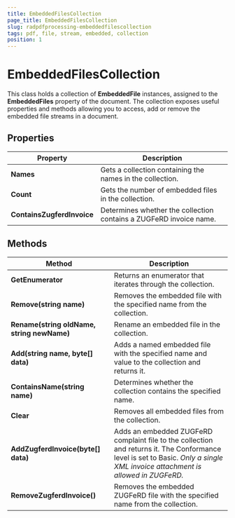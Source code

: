 ```yaml
---
title: EmbeddedFilesCollection
page_title: EmbeddedFilesCollection
slug: radpdfprocessing-embeddedfilescollection
tags: pdf, file, stream, embedded, collection
position: 1
---
```


# EmbeddedFilesCollection

This class holds a collection of **EmbeddedFile** instances, assigned to the **EmbeddedFiles** property of the document. The collection exposes useful properties and methods allowing you to access, add or remove the embedded file streams in a document.

## Properties

|**Property**|**Description**|
|----|----|
|**Names**|Gets a collection containing the names in the collection.|  
|**Count**| Gets the number of embedded files in the collection.|
|**ContainsZugferdInvoice**|Determines whether the collection contains a ZUGFeRD invoice name.|

## Methods
 
|**Method**|**Description**|
|----|----| 
|**GetEnumerator**|Returns an enumerator that iterates through the collection.|
|**Remove(string name)**|Removes the embedded file with the specified name from the collection.|
|**Rename(string oldName, string newName)**|Rename an embedded file in the collection.|
|**Add(string name, byte[] data)**|Adds a named embedded file with the specified name and value to the collection and returns it.|
|**ContainsName(string name)**|Determines whether the collection contains the specified name.|
|**Clear**|Removes all embedded files from the collection.| 
|**AddZugferdInvoice(byte[] data)**|Adds an embedded ZUGFeRD complaint file to the collection and returns it. The Conformance level is set to Basic. *Only a single XML invoice attachment is allowed in ZUGFeRD.*|
|**RemoveZugferdInvoice()**|Removes the embedded ZUGFeRD file with the specified name from the collection.|

